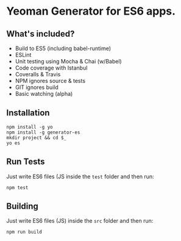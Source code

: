 # Yeoman Generator for ES6 apps.

## What's included?

* Build to ES5 (including babel-runtime)
* ESLint
* Unit testing using Mocha & Chai (w/Babel)
* Code coverage with Istanbul
* Coveralls & Travis
* NPM ignores source & tests
* GIT ignores build
* Basic watching (alpha)

## Installation

    npm install -g yo
    npm install -g generator-es
    mkdir project && cd $_
    yo es

## Run Tests

Just write ES6 files (JS inside the `test` folder and then run:

	npm test

## Building

Just write ES6 files (JS) inside the `src` folder and then run:

    npm run build
